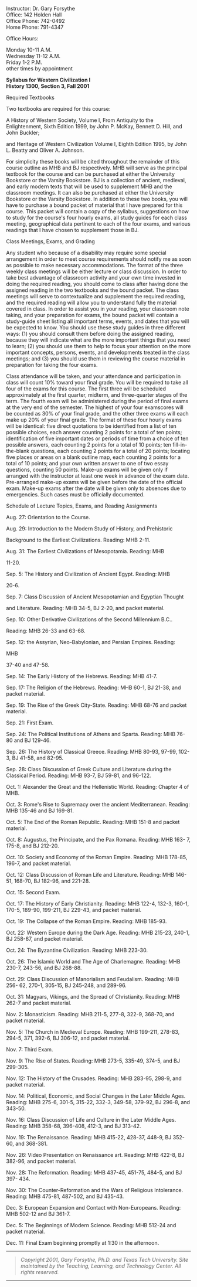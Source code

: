 Instructor: Dr. Gary Forsythe  
Office: 142 Holden Hall  
Office Phone: 742-0492  
Home Phone: 791-4347

Office Hours:

Monday 10-11 A.M.  
Wednesday 11-12 A.M.  
Friday 1-2 P.M.  
other times by appointment

**Syllabus for Western Civilization I  
History 1300, Section 3, Fall 2001**

Required Textbooks

Two textbooks are required for this course:

A History of Western Society, Volume I, From Antiquity to the Enlightenment,
Sixth Edition 1999, by John P. McKay, Bennett D. Hill, and John Buckler;

and Heritage of Western Civilization Volume I, Eighth Edition 1995, by John L.
Beatty and Oliver A. Johnson.

For simplicity these books will be cited throughout the remainder of this
course outline as MHB and BJ respectively. MHB will serve as the principal
textbook for the course and can be purchased at either the University
Bookstore or the Varsity Bookstore. BJ is a collection of ancient, medieval,
and early modern texts that will be used to supplement MHB and the classroom
meetings. It can also be purchased at either the University Bookstore or the
Varsity Bookstore. In addition to these two books, you will have to purchase a
bound packet of material that I have prepared for this course. This packet
will contain a copy of the syllabus, suggestions on how to study for the
course's four hourly exams, all study guides for each class meeting,
geographical data pertinent to each of the four exams, and various readings
that I have chosen to supplement those in BJ.

Class Meetings, Exams, and Grading

Any student who because of a disability may require some special arrangement
in order to meet course requirements should notify me as soon as possible to
make necessary accommodations. The format of the three weekly class meetings
will be either lecture or class discussion. In order to take best advantage of
classroom activity and your own time invested in doing the required reading,
you should come to class after having done the assigned reading in the two
textbooks and the bound packet. The class meetings will serve to contextualize
and supplement the required reading, and the required reading will allow you
to understand fully the material covered in class. In order to assist you in
your reading, your classroom note taking, and your preparation for exams, the
bound packet will contain a study-guide sheet listing all important terms,
events, and dates that you will be expected to know. You should use these
study guides in three different ways: (1) you should consult them before doing
the assigned reading, because they will indicate what are the more important
things that you need to learn; (2) you should use them to help to focus your
attention on the more important concepts, persons, events, and developments
treated in the class meetings; and (3) you should use them in reviewing the
course material in preparation for taking the four exams.

Class attendance will be taken, and your attendance and participation in class
will count 10% toward your final grade. You will be required to take all four
of the exams for this course. The first three will be scheduled approximately
at the first quarter, midterm, and three-quarter stages of the term. The
fourth exam will be administered during the period of final exams at the very
end of the semester. The highest of your four examscores will be counted as
30% of your final grade, and the other three exams will each make up 20% of
your final grade. The format of these four hourly exams will be identical:
five direct quotations to be identified from a list of ten possible choices,
each answer counting 2 points for a total of ten points; identification of
five important dates or periods of time from a choice of ten possible answers,
each counting 2 points for a total of 10 points; ten fill-in- the-blank
questions, each counting 2 points for a total of 20 points; locating five
places or areas on a blank outline map, each counting 2 points for a total of
10 points; and your own written answer to one of two essay questions, counting
50 points. Make-up exams will be given only if arranged with the instructor at
least one week in advance of the exam date. Pre-arranged make-up exams will be
given before the date of the official exam. Make-up exams after the date will
be given only to absences due to emergencies. Such cases must be officially
documented.

Schedule of Lecture Topics, Exams, and Reading Assignments

Aug. 27: Orientation to the Course.

Aug. 29: Introduction to the Modern Study of History, and Prehistoric

Background to the Earliest Civilizations. Reading: MHB 2-11.

Aug. 31: The Earliest Civilizations of Mesopotamia. Reading: MHB

11-20.

Sep. 5: The History and Civilization of Ancient Egypt. Reading: MHB

20-6.

Sep. 7: Class Discussion of Ancient Mesopotamian and Egyptian Thought

and Literature. Reading: MHB 34-5, BJ 2-20, and packet material.

Sep. 10: Other Derivative Civilizations of the Second Millennium B.C..

Reading: MHB 26-33 and 63-68.

Sep. 12: the Assyrian, Neo-Babylonian, and Persian Empires. Reading:

MHB

37-40 and 47-58.

Sep. 14: The Early History of the Hebrews. Reading: MHB 41-7.

Sep. 17: The Religion of the Hebrews. Reading: MHB 60-1, BJ 21-38, and packet
material.

Sep. 19: The Rise of the Greek City-State. Reading: MHB 68-76 and packet
material.

Sep. 21: First Exam.

Sep. 24: The Political Institutions of Athens and Sparta. Reading: MHB 76-80
and BJ 129-46.

Sep. 26: The History of Classical Greece. Reading: MHB 80-93, 97-99, 102-3, BJ
41-58, and 82-95.

Sep. 28: Class Discussion of Greek Culture and Literature during the Classical
Period. Reading: MHB 93-7, BJ 59-81, and 96-122.

Oct. 1: Alexander the Great and the Hellenistic World. Reading: Chapter 4 of
MHB.

Oct. 3: Rome's Rise to Supremacy over the ancient Mediterranean.  Reading: MHB
135-46 and BJ 169-81.

Oct. 5: The End of the Roman Republic. Reading: MHB 151-8 and packet material.

Oct. 8: Augustus, the Principate, and the Pax Romana. Reading: MHB 163- 7,
175-8, and BJ 212-20.

Oct. 10: Society and Economy of the Roman Empire. Reading: MHB 178-85, 196-7,
and packet material.

Oct. 12: Class Discussion of Roman Life and Literature. Reading: MHB 146- 51,
168-70, BJ 182-96, and 221-28.

Oct. 15: Second Exam.

Oct. 17: The History of Early Christianity. Reading: MHB 122-4, 132-3, 160-1,
170-5, 189-90, 199-211, BJ 229-43, and packet material.

Oct. 19: The Collapse of the Roman Empire. Reading: MHB 185-93.

Oct. 22: Western Europe during the Dark Age. Reading: MHB 215-23, 240-1, BJ
258-67, and packet material.

Oct. 24: The Byzantine Civilization. Reading: MHB 223-30.

Oct. 26: The Islamic World and The Age of Charlemagne. Reading: MHB 230-7,
243-56, and BJ 268-88.

Oct. 29: Class Discussion of Manorialism and Feudalism. Reading: MHB 256- 62,
270-1, 305-15, BJ 245-248, and 289-96.

Oct. 31: Magyars, Vikings, and the Spread of Christianity. Reading: MHB 262-7
and packet material.

Nov. 2: Monasticism. Reading: MHB 211-5, 277-8, 322-9, 368-70, and packet
material.

Nov. 5: The Church in Medieval Europe. Reading: MHB 199-211, 278-83, 294-5,
371, 392-6, BJ 306-12, and packet material.

Nov. 7: Third Exam.

Nov. 9: The Rise of States. Reading: MHB 273-5, 335-49, 374-5, and BJ 299-305.

Nov. 12: The History of the Crusades. Reading: MHB 283-95, 298-9, and packet
material.

Nov. 14: Political, Economic, and Social Changes in the Later Middle Ages.
Reading: MHB 275-6, 301-5, 315-22, 332-3, 349-58, 379-92, BJ 296-8, and
343-50.

Nov. 16: Class Discussion of Life and Culture in the Later Middle Ages.
Reading: MHB 358-68, 396-408, 412-3, and BJ 313-42.

Nov. 19: The Renaissance. Reading: MHB 415-22, 428-37, 448-9, BJ 352-60, and
368-381.

Nov. 26: Video Presentation on Renaissance art. Reading: MHB 422-8, BJ 382-96,
and packet material.

Nov. 28: The Reformation. Reading: MHB 437-45, 451-75, 484-5, and BJ 397- 434.

Nov. 30: The Counter-Reformation and the Wars of Religious Intolerance.
Reading: MHB 475-81, 487-502, and BJ 435-43.

Dec. 3: European Expansion and Contact with Non-Europeans. Reading: MHB 502-12
and BJ 361-7.

Dec. 5: The Beginnings of Modern Science. Reading: MHB 512-24 and packet
material.

Dec. 11: Final Exam beginning promptly at 1:30 in the afternoon.  
  
---  
  
> _Copyright 2001, Gary Forsythe, Ph.D. and Texas Tech University.   Site
maintained by the Teaching, Learning, and Technology Center.  All rights
reserved._  
  
---

